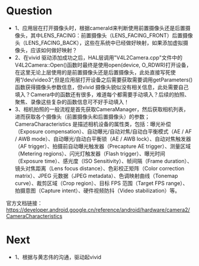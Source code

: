# Question
- 1、应用层在打开摄像头时，根据cameraId来判断使用前置摄像头还是后置摄像头，其中LENS_FACING：前置摄像头（LENS_FACING_FRONT）后置摄像头（LENS_FACING_BACK），这些在系统中已经做好映射，如果添加虚拟摄像头，应该如何做好映射？
- 2、在vivid 驱动添加成功之后，HAL层调用"V4L2Camera.cpp"文件中的V4L2Camera::Open()函数时最终是使用open(device, O_RDWR)打开设备，在这里无论上层使用的是前置摄像头还是后置摄像头，此处直接写死使用“/dev/video3”,但是应用层打开设备之后需要获取需要调用getParameters()函数获得摄像头参数信息，但vivid 摄像头貌似没有相关信息，此处需要自己填入？Camera中的函数还有很多，难道每个都需要手动填入？后续的拍照、聚焦、录像这些复杂的函数信息可不好手动填入！
- 3、相机拍照的一般流程是首先获取CameraManager，然后获取相机列表，进而获取各个摄像头（前置摄像头和后置摄像头）的参数；CameraCharacteristics 是描述相机设备的属性类，包括：曝光补偿（Exposure compensation）、自动曝光/自动对焦/自动白平衡模式（AE / AF / AWB mode）、自动曝光/自动白平衡锁（AE / AWB lock）、自动对焦触发器（AF trigger）、拍摄前自动曝光触发器（Precapture AE trigger）、测量区域（Metering regions）、闪光灯触发器（Flash trigger）、曝光时间（Exposure time）、感光度（ISO Sensitivity）、帧间隔（Frame duration）、镜头对焦距离（Lens focus distance）、色彩校正矩阵（Color correction matrix）、JPEG 元数据（JPEG metadata）、色调映射曲线（Tonemap curve）、裁剪区域（Crop region）、目标 FPS 范围（Target FPS range）、拍摄意图（Capture intent）、硬件视频防抖（Video stabilization）等。

官方文档链接：https://developer.android.google.cn/reference/android/hardware/camera2/CameraCharacteristics


# Next
- 1、根据与黄志伟的沟通，驱动起vivid
